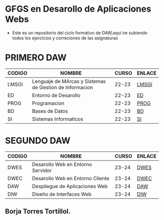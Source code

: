 # GFGS en Desarollo de Aplicaciones Webs
* Este es un repositorio del ciclo formativo de DAW,aqui ire subiendo todos los ejercicios y correciones de las asignaturas
# PRIMERO DAW
|CODIGO|NOMBRE|CURSO|ENLACE|
|------|-------|-----|-----|
|LMSGI|Lenguaje de MArcas y Sistemas de Gestion de Informacion|22-23|[LMSGI](https://github.com/BorjaTorresTortillol/LMSGI)
|ED   | Entorno de Desarollo|22-23|[ED](https://github.com/BorjaTorresTortillol/ED2)
|PROG |Programacion|22-23|[PROG](https://github.com/BorjaTorresTortillol/PROG)
|BD   |Bases de Datos|22-23|[BD](https://github.com/BorjaTorresTortillol/BBDD)
|SI   |Sistemas Informaticos|22-23|[SI](https://github.com/BorjaTorresTortillol/SI)
# SEGUNDO DAW
|CODIGO|NOMBRE|CURSO|ENLACE|
|------|-------|-----|-----|
|DWES|Desarollo Web en Entorno Servidor|23-24|[DWES]()
|DWEC  |Desarollo Web en Entorno Cliente|23-24|[DWEC]()
|DAW |Despliegue de Aplicaciones Web|23-24|[DAW]()
|DIW   |Diseño de Interfaces Web|23-24|[DIW]()
## Borja Torres Tortillol.